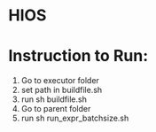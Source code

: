 # HIOS

# Instruction to Run:
1. Go to executor folder
2. set path in buildfile.sh
3. run sh buildfile.sh
4. Go to parent folder
5. run sh run_expr_batchsize.sh
